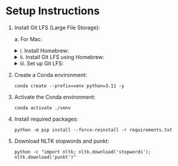 # Setup Instructions

1. Install Git LFS (Large File Storage):

   a. For Mac:
   
   <details>
   <summary>i. Install Homebrew:</summary>

   ```
   /bin/bash -c "$(curl -fsSL https://raw.githubusercontent.com/Homebrew/install/HEAD/install.sh)"
   ```
        
   After installing Homebrew, run the following commands.
   ```
   # Replace <username> with your actual username.
   
   echo >> /Users/<username>/.zprofile
   ```
        
   ```
   # Replace <username> with your actual username.
   
   echo 'eval "$(/opt/homebrew/bin/brew shellenv)"' >> /Users/<username>/.zprofile
   ```
        
   ```
   eval "$(/opt/homebrew/bin/brew shellenv)"
   ```
   </details>

   <details>
   <summary>ii. Install Git LFS using Homebrew:</summary>

   ```
   brew install git-lfs
   ```
   </details>

   <details>
   <summary>iii. Set up Git LFS:</summary>

   ```
   git lfs install
   ```
   </details>

2. Create a Conda environment:
   ```
   conda create --prefix=venv python=3.11 -y
   ```

3. Activate the Conda environment:
   ```
   conda activate ./venv
   ```

4. Install required packages:
   ```
   python -m pip install --force-reinstall -r requirements.txt
   ```

5. Download NLTK stopwords and punkt:
   ```
   python -c "import nltk; nltk.download('stopwords'); nltk.download('punkt')"
   ```